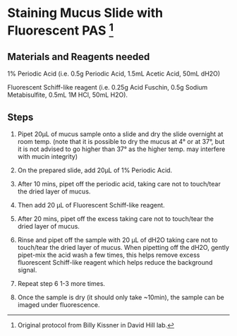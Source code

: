 # Staining Mucus Slide with Fluorescent PAS [^1]

## Materials and Reagents needed

1% Periodic Acid (i.e. 0.5g Periodic Acid, 1.5mL Acetic Acid, 50mL dH2O)

Fluorescent Schiff-like reagent (i.e. 0.25g Acid Fuschin, 0.5g Sodium Metabisulfite, 0.5mL 1M HCl, 50mL H2O).

## Steps

1. Pipet 20µL of mucus sample onto a slide and dry the slide overnight at room temp. (note that it is possible to dry the mucus at 4° or at 37°, but it is not advised to go higher than 37° as the higher temp. may interfere with mucin integrity)

2. On the prepared slide, add 20µL of 1% Periodic Acid.

3. After 10 mins, pipet off the periodic acid, taking care not to touch/tear the dried layer of mucus.

4. Then add 20 µL of Fluorescent Schiff-like reagent.

5. After 20 mins, pipet off the excess taking care not to touch/tear the dried layer of mucus.

6. Rinse and pipet off the sample with 20 µL of dH2O taking care not to touch/tear the dried layer of mucus. When pipetting off the dH2O, gently pipet-mix the acid wash a few times, this helps remove excess fluorescent Schiff-like reagent which helps reduce the background signal.

7. Repeat step 6 1-3 more times.

8. Once the sample is dry (it should only take ~10min), the sample can be imaged under fluorescence.

[^1]: Original protocol from Billy Kissner in David Hill lab.
